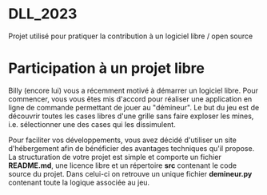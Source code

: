 # DLL_2023

Projet utilisé pour pratiquer la contribution à un logiciel libre / open source

# Participation à un projet libre

Billy (encore lui) vous a récemment motivé à démarrer un logiciel libre. Pour commencer, vous vous êtes mis d'accord pour réaliser une application en ligne de commande permettant de jouer au "démineur". Le but du jeu est de découvrir toutes les cases libres d'une grille sans faire exploser les mines, i.e. sélectionner une des cases qui les dissimulent. 

Pour faciliter vos développements, vous avez décidé d'utiliser un site d'hébergement afin de bénéficier des avantages techniques qu'il propose. La structuration de votre projet est simple et comporte un fichier **README.md**, une licence libre et un répertoire **src** contenant le code source du projet. Dans celui-ci on retrouve un unique fichier **demineur.py** contenant toute la logique associée au jeu.
